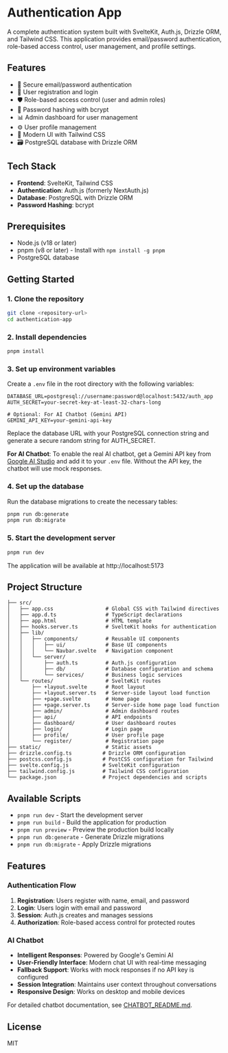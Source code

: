 # Authentication App

A complete authentication system built with SvelteKit, Auth.js, Drizzle ORM, and Tailwind CSS. This application provides email/password authentication, role-based access control, user management, and profile settings.

## Features

- 🔐 Secure email/password authentication
- 👤 User registration and login
- 🛡️ Role-based access control (user and admin roles)
- 🔑 Password hashing with bcrypt
- 📊 Admin dashboard for user management
- ⚙️ User profile management
- 🎨 Modern UI with Tailwind CSS
- 🗃️ PostgreSQL database with Drizzle ORM

## Tech Stack

- **Frontend**: SvelteKit, Tailwind CSS
- **Authentication**: Auth.js (formerly NextAuth.js)
- **Database**: PostgreSQL with Drizzle ORM
- **Password Hashing**: bcrypt

## Prerequisites

- Node.js (v18 or later)
- pnpm (v8 or later) - Install with `npm install -g pnpm`
- PostgreSQL database

## Getting Started

### 1. Clone the repository

```bash
git clone <repository-url>
cd authentication-app
```

### 2. Install dependencies

```bash
pnpm install
```

### 3. Set up environment variables

Create a `.env` file in the root directory with the following variables:

```env
DATABASE_URL=postgresql://username:password@localhost:5432/auth_app
AUTH_SECRET=your-secret-key-at-least-32-chars-long

# Optional: For AI Chatbot (Gemini API)
GEMINI_API_KEY=your-gemini-api-key
```

Replace the database URL with your PostgreSQL connection string and generate a secure random string for AUTH_SECRET.

**For AI Chatbot**: To enable the real AI chatbot, get a Gemini API key from [Google AI Studio](https://makersuite.google.com/app/apikey) and add it to your `.env` file. Without the API key, the chatbot will use mock responses.

### 4. Set up the database

Run the database migrations to create the necessary tables:

```bash
pnpm run db:generate
pnpm run db:migrate
```

### 5. Start the development server

```bash
pnpm run dev
```

The application will be available at http://localhost:5173

## Project Structure

```
├── src/
│   ├── app.css                 # Global CSS with Tailwind directives
│   ├── app.d.ts                # TypeScript declarations
│   ├── app.html                # HTML template
│   ├── hooks.server.ts         # SvelteKit hooks for authentication
│   ├── lib/
│   │   ├── components/         # Reusable UI components
│   │   │   ├── ui/             # Base UI components
│   │   │   └── Navbar.svelte   # Navigation component
│   │   └── server/
│   │       ├── auth.ts         # Auth.js configuration
│   │       ├── db/             # Database configuration and schema
│   │       └── services/       # Business logic services
│   └── routes/                 # SvelteKit routes
│       ├── +layout.svelte      # Root layout
│       ├── +layout.server.ts   # Server-side layout load function
│       ├── +page.svelte        # Home page
│       ├── +page.server.ts     # Server-side home page load function
│       ├── admin/              # Admin dashboard routes
│       ├── api/                # API endpoints
│       ├── dashboard/          # User dashboard routes
│       ├── login/              # Login page
│       ├── profile/            # User profile page
│       └── register/           # Registration page
├── static/                     # Static assets
├── drizzle.config.ts          # Drizzle ORM configuration
├── postcss.config.js          # PostCSS configuration for Tailwind
├── svelte.config.js           # SvelteKit configuration
├── tailwind.config.js         # Tailwind CSS configuration
└── package.json               # Project dependencies and scripts
```

## Available Scripts

- `pnpm run dev` - Start the development server
- `pnpm run build` - Build the application for production
- `pnpm run preview` - Preview the production build locally
- `pnpm run db:generate` - Generate Drizzle migrations
- `pnpm run db:migrate` - Apply Drizzle migrations

## Features

### Authentication Flow
1. **Registration**: Users register with name, email, and password
2. **Login**: Users login with email and password
3. **Session**: Auth.js creates and manages sessions
4. **Authorization**: Role-based access control for protected routes

### AI Chatbot
- **Intelligent Responses**: Powered by Google's Gemini AI
- **User-Friendly Interface**: Modern chat UI with real-time messaging
- **Fallback Support**: Works with mock responses if no API key is configured
- **Session Integration**: Maintains user context throughout conversations
- **Responsive Design**: Works on desktop and mobile devices

For detailed chatbot documentation, see [CHATBOT_README.md](./CHATBOT_README.md).

## License

MIT
